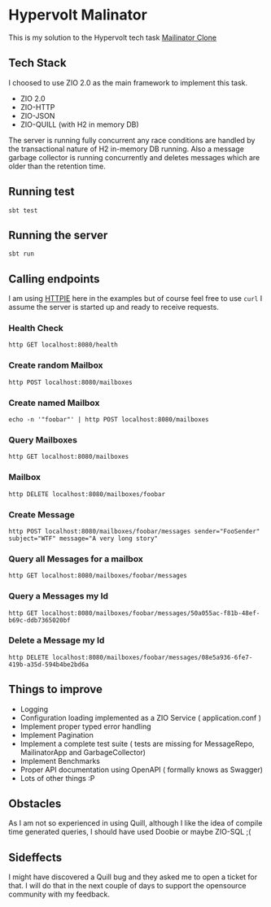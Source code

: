 # Hypervolt Malinator

This is my solution to the Hypervolt tech task [Mailinator Clone](https://github.com/fauna/exercises/blob/main/backend.md)

## Tech Stack

I choosed to use ZIO 2.0 as the main framework to implement this task.

- ZIO 2.0
- ZIO-HTTP
- ZIO-JSON
- ZIO-QUILL (with H2 in memory DB)

The server is running fully concurrent any race conditions are handled by the transactional nature of H2 in-memory DB running. Also a
message garbage collector is running concurrently and deletes messages which are older than the retention time.

## Running test

```sbt test```

## Running the server

```sbt run```

## Calling endpoints

I am using [HTTPIE](https://httpie.io/) here in the examples but of course feel free to use ```curl```
I assume the server is started up and ready to receive requests.

### Health Check

``http GET localhost:8080/health``

### Create random Mailbox

``http POST localhost:8080/mailboxes``

### Create named Mailbox

``echo -n '"foobar"' | http POST localhost:8080/mailboxes``

### Query Mailboxes 

``http GET localhost:8080/mailboxes``

### Mailbox

```http DELETE localhost:8080/mailboxes/foobar```

### Create Message

``http POST localhost:8080/mailboxes/foobar/messages sender="FooSender" subject="WTF" message="A very long story"``

### Query all Messages for a mailbox

``http GET localhost:8080/mailboxes/foobar/messages``

### Query a Messages my Id 

``http GET localhost:8080/mailboxes/foobar/messages/50a055ac-f81b-48ef-b69c-ddb7365020bf``

### Delete a Message my Id

``http DELETE localhost:8080/mailboxes/foobar/messages/08e5a936-6fe7-419b-a35d-594b4be2bd6a``


## Things to improve 

- Logging
- Configuration loading implemented as a ZIO Service ( application.conf )
- Implement proper typed error handling
- Implement Pagination
- Implement a complete test suite ( tests are missing for MessageRepo, MailinatorApp and GarbageCollector)
- Implement Benchmarks
- Proper API documentation using OpenAPI ( formally knows as Swagger)
- Lots of other things :P

## Obstacles 

As I am not so experienced in using Quill, although I like the idea of compile time generated queries, 
I should have used Doobie or maybe ZIO-SQL ;(

## Sideffects 

I might have discovered a Quill bug and they asked me to open a ticket for that. I will do that in the next 
couple of days to support the opensource community with my feedback. 


